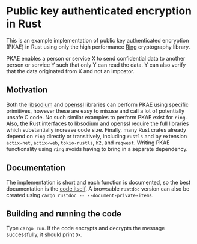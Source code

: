 # Public key authenticated encryption in Rust

This is an example implementation of public key authenticated encryption (PKAE)
in Rust using only the high performance [Ring](https://github.com/briansmith/ring)
cryptography library.

PKAE enables a person or service X to send confidential data to another person
or service Y such that only Y can read the data. Y can also verify that the data
originated from X and not an impostor.

## Motivation

Both the [libsodium](https://doc.libsodium.org/public-key_cryptography/authenticated_encryption)
and [openssl](https://www.openssl.org/docs/manmaster/man7/evp.html) libraries
can perform PKAE using specific primitives, however these are easy to misuse and
call a lot of potentially unsafe C code. No such similar examples to perform
PKAE exist for `ring`. Also, the Rust interfaces to libsodium and openssl
require the full libraries which substantially increase code size. Finally, many
Rust crates already depend on `ring` directly or transitively, including
`rustls` and by extension `actix-net`, `actix-web`, `tokio-rustls`,  `h2`, and
`reqwest`. Writing PKAE functionality using `ring` avoids having to bring in a
separate dependency.

## Documentation

The implementation is short and each function is documented, so the best
documentation is the [code itself](src/main.rs). A browsable `rustdoc` version
can also be created using `cargo rustdoc -- --document-private-items`.

## Building and running the code

Type `cargo run`. If the code encrypts and decrypts the message successfully, it
should print `Ok`.
